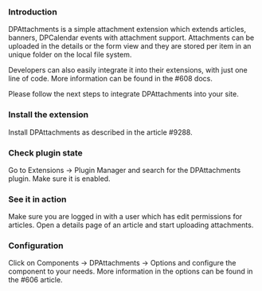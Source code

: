 ### Introduction
DPAttachments is a simple attachment extension which extends articles, banners, DPCalendar events with attachment support. Attachments can be uploaded in the details or the form view and they are stored per item in an unique folder on the local file system.

Developers can also easily integrate it into their extensions, with just one line of code. More information can be found in the #608 docs.

Please follow the next steps to integrate DPAttachments into your site.

### Install the extension
Install DPAttachments as described in the article #9288.

### Check plugin state
Go to Extensions -> Plugin Manager and search for the DPAttachments plugin. Make sure it is enabled.

### See it in action
Make sure you are logged in with a user which has edit permissions for articles. Open a details page of an article and start uploading attachments.

### Configuration
Click on Components -> DPAttachments -> Options and configure the component to your needs. More information in the options can be found in the #606 article.
